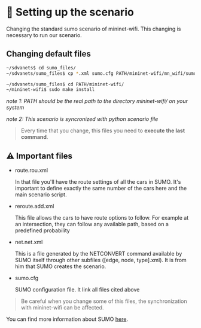 # :wrench: Setting up the scenario
Changing the standard sumo scenario of mininet-wifi. This changing is necessary to run our scenario. 

## Changing default files
```bash
~/sdvanets$ cd sumo_files/
~/sdvanets/sumo_files$ cp *.xml sumo.cfg PATH/mininet-wifi/mn_wifi/sumo/data/

~/sdvanets/sumo_files$ cd PATH/mininet-wifi/
~/mininet-wifi$ sudo make install
```
_note 1: PATH should be the real path to the directory mininet-wifi/ on your system_

_note 2: This scenario is syncronized with python scenario file_

>Every time that you change, this files you need to **execute the last command**.

## :warning: Important files
- route.rou.xml

    In that file you'll have the route settings of all the cars in SUMO. It's important to define exactly the same number of the cars here and the main scenario script.

- reroute.add.xml

    This file allows the cars to have route options to follow. For example at an intersection, they can follow any available path, based on a predefined probability

- net.net.xml

    This is a file generated by the NETCONVERT command available by SUMO itself through other subfiles ([edge, node, type].xml). It is from him that SUMO creates the scenario.

- sumo.cfg

    SUMO configuration file. It link all files cited above

> Be careful when you change some of this files, the synchronization with mininet-wifi can be affected.


You can find more information about SUMO [here](https://www.eclipse.org/sumo/).